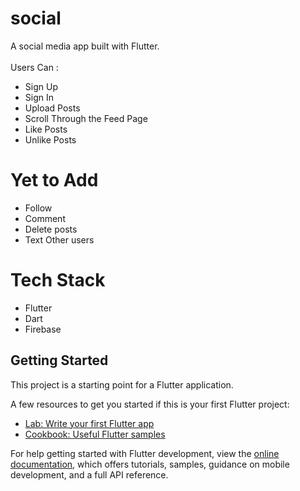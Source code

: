 # social

A social media app built with Flutter. <br/> <br/>
Users Can : <br/>
- Sign Up
- Sign In
- Upload Posts
- Scroll Through the Feed Page
- Like Posts
- Unlike Posts


# Yet to Add
- Follow
- Comment
- Delete posts
- Text Other users

# Tech Stack
- Flutter
- Dart
- Firebase

## Getting Started

This project is a starting point for a Flutter application.

A few resources to get you started if this is your first Flutter project:

- [Lab: Write your first Flutter app](https://docs.flutter.dev/get-started/codelab)
- [Cookbook: Useful Flutter samples](https://docs.flutter.dev/cookbook)

For help getting started with Flutter development, view the
[online documentation](https://docs.flutter.dev/), which offers tutorials,
samples, guidance on mobile development, and a full API reference.
